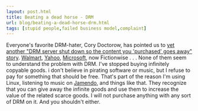 ```yaml
---
layout: post.html
title: Beating a dead horse - DRM
url: blog/beating-a-dead-horse-drm.html
tags: [stupid people,failed business model,complaint]
---
```

Everyone's favorite DRM-hater, Cory Doctorow, has pointed us to [yet another "DRM server shut down so the content you 'purchased' goes away" story](http://www.boingboing.net/2009/01/08/ebook-drm-provider-g.html). [Walmart](/blog/walmart-caves-drm), [Yahoo](/blog/way-go-yahoo), [Microsoft](/where-microsoft-went-yahoo-will-follow), now Fictionwise . . . None of them seem to understand the problem with DRM. I've stopped buying infinitely copyable goods. i don't believe in pirating software or music, but I refuse to pay for something that should be free. That's part of the reason I'm using Linux, listening to music on [Jamendo](http://www.jamendo.com), and things like that. They recognize that you can give away the infinite goods and use them to increase the value of the related scarce goods. I will not purchase anything with any sort of DRM on it. And you shouldn't either.
